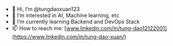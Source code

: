 - 👋 Hi, I’m @tungdaoxuan123
- 👀 I’m interested in AI, Machine learning, etc
- 🌱 I’m currently learning Backend and DevOps Stack
- 📫 How to reach me:
   [www.linkedin.com/in/tung-dao12122001](https://www.linkedin.com/in/tung-dao-xuan/)

<!---
tungdaoxuan123/tungdaoxuan123 is a ✨ special ✨ repository because its `README.md` (this file) appears on your GitHub profile.
You can click the Preview link to take a look at your changes.
--->
